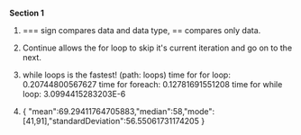 **Section 1**
  1. === sign compares data and data type, == compares only data.
  2. Continue allows the for loop to skip it's current iteration and go on to the next.

  1. while loops is the fastest! (path: loops)
      time for for loop: 0.20744800567627
      time for foreach: 0.12781691551208
      time for while loop: 3.0994415283203E-6
  2. { "mean":69.29411764705883,"median":58,"mode":[41,91],"standardDeviation":56.55061731174205 }
